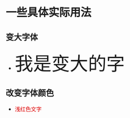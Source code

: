 # 一些具体实际用法

## 变大字体

* <font size=20>我是变大的字</font>

## 改变字体颜色

* <font color="#dd0000">浅红色文字</font>

